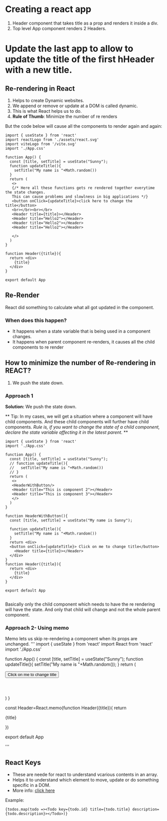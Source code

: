 # Creating a react app
1. Header component that takes title as a prop and renders it inside a div.
2. Top level App component renders 2 Headers.

# Update the last app to allow to update the title of the first hHeader with a new title.


## Re-rendering in React
1. Helps to create Dynamic websites.
2. We append or remove or update at a DOM is called dynamic.
3. This is what React helps us to do.
4. **Rule of Thumb**: Minimize the number of re renders

But the code below will cause all the components to render again and again:
```
import { useState } from 'react'
import reactLogo from './assets/react.svg'
import viteLogo from '/vite.svg'
import './App.css'

function App() {
  const [title, setTitle] = useState("Sunny");
  function updateTitle(){
    setTitle("My name is "+Math.random())
  }
  return (
   <>
   {/* Here all these functions gets re rendered together everytime the state changes.
   This can cause problems and slowlness in big applications */}
   <button onClick={updateTitle}>click here to change the title</button>
   <br></br><br></br>
   <Header title={title}></Header>
   <Header title="Hello2"></Header>
   <Header title="Hello2"></Header>
   <Header title="Hello2"></Header>

   </>
  )
}

function Header({title}){
  return <div>
    {title}
  </div>
}

export default App
```



## Re-Render
React did something to calculate what all got updated in the component.
### When does this happen?
- It happens when a state variable that is being used in a component changes.
- It happens when parent component re-renders, it causes all the child components to re render

## How to minimize the number of Re-rendering in REACT?
1. We push the state down.

### Approach 1
**Solution:** We push the state down.

**
Tip: In my cases, we will get a situation where a component will have child components. And these child components will further have child components. *Rule is, if you want to change the state of a child component, declare the state variable affecting it in the latest parent.* **
```
import { useState } from 'react'
import './App.css'

function App() {
  const [title, setTitle] = useState("Sunny");
  // function updateTitle(){
  //   setTitle("My name is "+Math.random())
  // }
  return (
   <>
   <HeaderWithButton/>
   <Header title="This is component 2"></Header>
   <Header title="This is component 3"></Header>
   </>
  )
}

function HeaderWithButton(){
  const [title, setTitle] = useState("My name is Sunny");

  function updateTitle(){
    setTitle("My name is "+Math.random())
  }
  return <div>
  <button onClick={updateTitle}> Click on me to change title</button>
    <Header title={title}></Header>
  </div>
}
function Header({title}){
  return <div>
    {title}
  </div>
}

export default App


````

Basically only the child component which needs to have the re rendering will have the state. And only that child will change and not the whole parent component. 

### Approach 2- Using memo
Memo lets us skip re-rendering a component when its props are unchanged.
'''
import { useState } from 'react'
import React from 'react'
import './App.css'

function App() {
  const [title, setTitle] = useState("Sunny");
  function updateTitle(){
    setTitle("My name is "+Math.random());
  }
  return (
   <div>
   <button onClick={updateTitle}> Click on me to change title</button>
   <Header title={title}></Header>
   <Header title="This is component 2"></Header>
   <Header title="This is component 3"></Header>
   <Header title="This is component 3"></Header>
   <Header title="This is component 3"></Header>
   <Header title="This is component 3"></Header>
   
   </div>
  )
}

const Header=React.memo(function Header({title}){
  return <div>
    {title}
  </div>
})

export default App


'''


## React Keys
- These are neede for react to understand vcarious contents in an array.
- Helps it to understand which element to move, update or do something specific in a DOM. 
- More info: [click here](https://www.geeksforgeeks.org/reactjs-keys/)

Example:
```
{todos.map(todo =><Todo key={todo.id} title={todo.title} description={todo.description}></Todo>)}
```